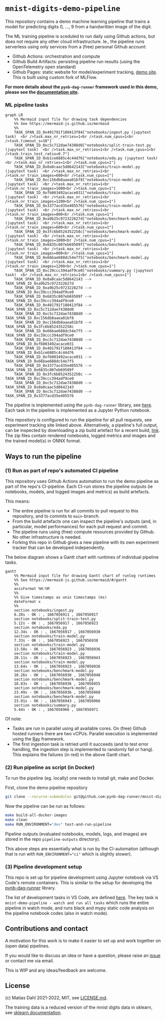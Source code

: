 # `mnist-digits-demo-pipeline`

This repository contains a demo machine learning pipeline that trains a model for predicting digits 0, ..., 9 from a handwritten image of the digit.

The ML training pipeline is sceduled to run daily using Github actions, but does not require any other cloud infrastructure. Ie., the pipeline runs serverless using only services from a (free) personal Github account:
 - Github Actions: orchestration and compute
 - Github Build Artifacts: persisting pipeline run results (using the OpenTelemetry open standard)
 - Github Pages: static website for model/experiment tracking, [demo site](https://pynb-dag-runner.github.io/mnist-digits-demo-pipeline/). This is built using custom fork of MLFlow.

**For more details about the `pynb-dag-runner` framework used in this demo, please see the [documentation site](https://pynb-dag-runner.github.io/pynb-dag-runner/).**

### ML pipeline tasks

```mermaid
graph LR
    %% Mermaid input file for drawing task dependencies
    %% See https://mermaid-js.github.io/mermaid
    %%
    TASK_SPAN_ID_0x401791f180413f84["notebooks/ingest.py (jupytext task)  <br />task.max_nr_retries=1<br />task.num_cpus=1<br />task.timeout_s=10"]
    TASK_SPAN_ID_0xc5c712dae74388d0["notebooks/split-train-test.py (jupytext task)  <br />task.max_nr_retries=1<br />task.num_cpus=1<br />task.train_test_ratio=0.7"]
    TASK_SPAN_ID_0xb1ce6885c4c44d76["notebooks/eda.py (jupytext task)  <br />task.max_nr_retries=1<br />task.num_cpus=1"]
    TASK_SPAN_ID_0x0a0caac5d8642143["notebooks/train-model.py (jupytext task)  <br />task.max_nr_retries=1<br />task.nr_train_images=600<br />task.num_cpus=1"]
    TASK_SPAN_ID_0xc156db8aaea01bf8["notebooks/train-model.py (jupytext task)  <br />task.max_nr_retries=1<br />task.nr_train_images=1000<br />task.num_cpus=1"]
    TASK_SPAN_ID_0xfb003492acace031["notebooks/train-model.py (jupytext task)  <br />task.max_nr_retries=1<br />task.nr_train_images=1200<br />task.num_cpus=1"]
    TASK_SPAN_ID_0x3377acd35e405576["notebooks/train-model.py (jupytext task)  <br />task.max_nr_retries=1<br />task.nr_train_images=800<br />task.num_cpus=1"]
    TASK_SPAN_ID_0xa9b25c972322627d["notebooks/benchmark-model.py (jupytext task)  <br />task.max_nr_retries=1<br />task.nr_train_images=600<br />task.num_cpus=1"]
    TASK_SPAN_ID_0x3fc6b8524352258c["notebooks/benchmark-model.py (jupytext task)  <br />task.max_nr_retries=1<br />task.nr_train_images=1000<br />task.num_cpus=1"]
    TASK_SPAN_ID_0x6835c807eb69509f["notebooks/benchmark-model.py (jupytext task)  <br />task.max_nr_retries=1<br />task.nr_train_images=800<br />task.num_cpus=1"]
    TASK_SPAN_ID_0x66bae688dc54e7f5["notebooks/benchmark-model.py (jupytext task)  <br />task.max_nr_retries=1<br />task.nr_train_images=1200<br />task.num_cpus=1"]
    TASK_SPAN_ID_0xc39ccc394adf9ce0["notebooks/summary.py (jupytext task)  <br />task.max_nr_retries=1<br />task.num_cpus=1"]
    TASK_SPAN_ID_0x0a0caac5d8642143 --> TASK_SPAN_ID_0xa9b25c972322627d
    TASK_SPAN_ID_0xa9b25c972322627d --> TASK_SPAN_ID_0xc39ccc394adf9ce0
    TASK_SPAN_ID_0x6835c807eb69509f --> TASK_SPAN_ID_0xc39ccc394adf9ce0
    TASK_SPAN_ID_0x401791f180413f84 --> TASK_SPAN_ID_0xc5c712dae74388d0
    TASK_SPAN_ID_0xc5c712dae74388d0 --> TASK_SPAN_ID_0xc156db8aaea01bf8
    TASK_SPAN_ID_0xc156db8aaea01bf8 --> TASK_SPAN_ID_0x3fc6b8524352258c
    TASK_SPAN_ID_0x66bae688dc54e7f5 --> TASK_SPAN_ID_0xc39ccc394adf9ce0
    TASK_SPAN_ID_0xc5c712dae74388d0 --> TASK_SPAN_ID_0xfb003492acace031
    TASK_SPAN_ID_0x401791f180413f84 --> TASK_SPAN_ID_0xb1ce6885c4c44d76
    TASK_SPAN_ID_0xfb003492acace031 --> TASK_SPAN_ID_0x66bae688dc54e7f5
    TASK_SPAN_ID_0x3377acd35e405576 --> TASK_SPAN_ID_0x6835c807eb69509f
    TASK_SPAN_ID_0x3fc6b8524352258c --> TASK_SPAN_ID_0xc39ccc394adf9ce0
    TASK_SPAN_ID_0xc5c712dae74388d0 --> TASK_SPAN_ID_0x0a0caac5d8642143
    TASK_SPAN_ID_0xc5c712dae74388d0 --> TASK_SPAN_ID_0x3377acd35e405576
```

The pipeline is implemented using the `pynb-dag-runner` library, see [here](https://github.com/pynb-dag-runner/pynb-dag-runner). Each task in the pipeline is implemented as a Jupyter Python notebook.

This repository is configured to run the pipeline for all pull requests, see experiment tracking site linked above. Alternatively, a pipeline's full output, can be inspected by downloading a zip build artefact for a recent build, [link](https://github.com/pynb-dag-runner/mnist-digits-demo-pipeline/actions/workflows/ci.yml). The zip files contain rendered notebooks, logged metrics and images and the trained model(s) in ONNX format.

## Ways to run the pipeline
### (1) Run as part of repo's automated CI pipeline

This repository uses Github Actions automation to run the demo pipeline as part of the repo's CI-pipeline. Each CI-run stores the pipeline outputs (ie notebooks, models, and logged images and metrics) as build artefacts.

This means:
- The entire pipeline is run for all commits to pull request to this repository, and to commits to `main`-branch.
- From the build artefacts one can inspect the pipeline's outputs (and, in particular, model performances) for each pull request and commit.
- The pipeline runs using (free) compute resources provided by Github. No other infrastructure is needed.
- Forking this repo in Github gives a new pipeline with its own experiment tracker that can be developed independently.

The below diagram shows a Gantt chart with runtimes of individual pipeline tasks.

```mermaid
gantt
    %% Mermaid input file for drawing Gantt chart of runlog runtimes
    %% See https://mermaid-js.github.io/mermaid/#/gantt
    %%
    axisFormat %H:%M
    %%
    %% Give timestamps as unix timestamps (ms)
    dateFormat x
    %%
    section notebooks/ingest.py
    6.28s - OK : , 1667056911 , 1667056917
    section notebooks/split-train-test.py
    5.12s - OK : , 1667056917 , 1667056923
    section notebooks/eda.py
    12.34s - OK : , 1667056917 , 1667056930
    section notebooks/train-model.py
    7.33s - OK : , 1667056923 , 1667056930
    section notebooks/train-model.py
    13.58s - OK : , 1667056923 , 1667056936
    section notebooks/train-model.py
    20.11s - OK : , 1667056923 , 1667056943
    section notebooks/train-model.py
    13.64s - OK : , 1667056923 , 1667056936
    section notebooks/benchmark-model.py
    18.26s - OK : , 1667056930 , 1667056948
    section notebooks/benchmark-model.py
    18.83s - OK : , 1667056936 , 1667056955
    section notebooks/benchmark-model.py
    23.49s - OK : , 1667056936 , 1667056960
    section notebooks/benchmark-model.py
    23.01s - OK : , 1667056943 , 1667056966
    section notebooks/summary.py
    5.44s - OK : , 1667056966 , 1667056971
```

Of note:
- Tasks are run in parallel using all available cores. On (free) Github hosted runners there are two vCPUs. Parallel execution is implemented using the [Ray](https://www.ray.io/) framework.
- The first ingestion task is retried until it succeeds (and to test error handling, the ingestion step is implemented to randomly fail or hang). This explains the failures (in red) in the above Gantt chart.

### (2) Run pipeline as script (in Docker)

To run the pipeline (eg. locally) one needs to install git, make and Docker.

First, clone the demo pipeline repository
```bash
git clone --recurse-submodules git@github.com:pynb-dag-runner/mnist-digits-demo-pipeline.git
```

Now the pipeline can be run as follows:
```bash
make build-all-docker-images
make clean
make RUN_ENVIRONMENT="dev" test-and-run-pipeline
```

Pipeline outputs (evaluated notebooks, models, logs, and images) are stored in the repo `pipeline-outputs` directory).

This above steps are essentially what is run by the CI-automation (although that is run with `RUN_ENVIRONMENT="ci"` which is slightly slower).

### (3) Pipeline development setup

This repo is set up for pipeline development using Jupyter notebook via VS Code's remote containers. This is similar to the setup for developing the [pynb-dag-runner](https://github.com/pynb-dag-runner/pynb-dag-runner) library.

The list of development tasks in VS Code, are defined [here](workspace/.vscode/tasks.json). The key task is `mnist-demo-pipeline - watch and run all tasks` which runs the entire pipeline in watch mode, and runs black and mypy static code analysis on the pipeline notebook codes (also in watch mode).

## Contributions and contact

A motivation for this work is to make it easier to set up and work together on (open data) pipelines.

If you would like to discuss an idea or have a question, please raise an [issue](https://github.com/pynb-dag-runner/mnist-digits-demo-pipeline/issues) or contact me via email.

This is WIP and any ideas/feedback are welcome.

## License

(c) Matias Dahl 2021-2022, MIT, see [LICENSE.md](./LICENSE.md).

The training data is a reduced version of the mnist digits data in sklearn, see [sklearn documentation](https://scikit-learn.org/stable/modules/generated/sklearn.datasets.load_digits.html).
